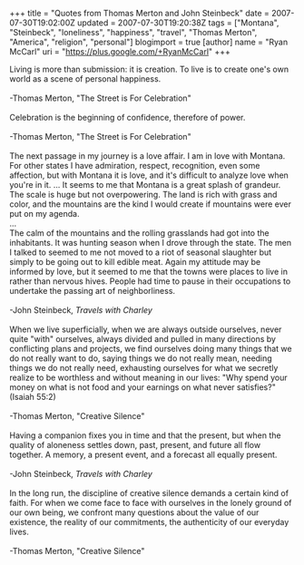 +++
title = "Quotes from Thomas Merton and John Steinbeck"
date = 2007-07-30T19:02:00Z
updated = 2007-07-30T19:20:38Z
tags = ["Montana", "Steinbeck", "loneliness", "happiness", "travel", "Thomas Merton", "America", "religion", "personal"]
blogimport = true
[author]
	name = "Ryan McCarl"
	uri = "https://plus.google.com/+RyanMcCarl"
+++

Living is more than submission: it is creation.  To live is to create one's own world as a scene of personal happiness.<br /><br />-Thomas Merton, "The Street is For Celebration"<br /><br />Celebration is the beginning of confidence, therefore of power.<br /><br />-Thomas Merton, "The Street is For Celebration"<br /><br />The next passage in my journey is a love affair.  I am in love with Montana.  For other states I have admiration, respect, recognition, even some affection, but with Montana it is love, and it's difficult to analyze love when you're in it.  ... It seems to me that Montana is a great splash of grandeur.  The scale is huge but not overpowering.  The land is rich with grass and color, and the mountains are the kind I would create if mountains were ever put on my agenda.<br />...<br />The calm of the mountains and the rolling grasslands had got into the inhabitants.  It was hunting season when I drove through the state.  The men I talked to seemed to me not moved to a riot of seasonal slaughter but simply to be going out to kill edible meat.  Again my attitude may be informed by love, but it seemed to me that the towns were places to live in rather than nervous hives.  People had time to pause in their occupations to undertake the passing art of neighborliness.<br /><br />-John Steinbeck, <em>Travels with Charley</em><br /><br />When we live superficially, when we are always outside ourselves, never quite "with" ourselves, always divided and pulled in many directions by conflicting plans and projects, we find ourselves doing many things that we do not really want to do, saying things we do not really mean, needing things we do not really need, exhausting ourselves for what we secretly realize to be worthless and without meaning in our lives: "Why spend your money on what is not food and your earnings on what never satisfies?" (Isaiah 55:2)<br /><br />-Thomas Merton, "Creative Silence"<br /><br />Having a companion fixes you in time and that the present, but when the quality of aloneness settles down, past, present, and future all flow together.  A memory, a present event, and a forecast all equally present.<br /><br />-John Steinbeck, <em>Travels with Charley</em><br /><br />In the long run, the discipline of creative silence demands a certain kind of faith.  For when we come face to face with ourselves in the lonely ground of our own being, we confront many questions about the value of our existence, the reality of our commitments, the authenticity of our everyday lives.<br /><br />-Thomas Merton, "Creative Silence"
